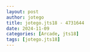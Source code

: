 ```yaml
---
layout: post
author: jotego
title: jotego.jts18 - 4731644
date: 2024-11-09
categories: [Arcade, jts18]
tags: [jotego.jts18]
---
```


